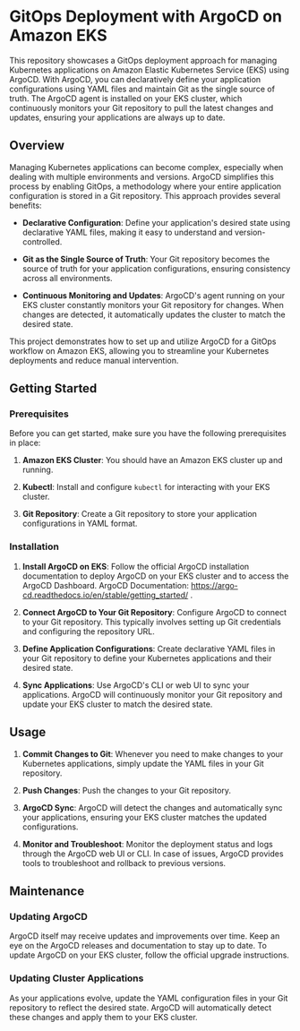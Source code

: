 # GitOps Deployment with ArgoCD on Amazon EKS

This repository showcases a GitOps deployment approach for managing Kubernetes applications on Amazon Elastic Kubernetes Service (EKS) using ArgoCD. With ArgoCD, you can declaratively define your application configurations using YAML files and maintain Git as the single source of truth. The ArgoCD agent is installed on your EKS cluster, which continuously monitors your Git repository to pull the latest changes and updates, ensuring your applications are always up to date.

## Overview

Managing Kubernetes applications can become complex, especially when dealing with multiple environments and versions. ArgoCD simplifies this process by enabling GitOps, a methodology where your entire application configuration is stored in a Git repository. This approach provides several benefits:

- **Declarative Configuration**: Define your application's desired state using declarative YAML files, making it easy to understand and version-controlled.

- **Git as the Single Source of Truth**: Your Git repository becomes the source of truth for your application configurations, ensuring consistency across all environments.

- **Continuous Monitoring and Updates**: ArgoCD's agent running on your EKS cluster constantly monitors your Git repository for changes. When changes are detected, it automatically updates the cluster to match the desired state.

This project demonstrates how to set up and utilize ArgoCD for a GitOps workflow on Amazon EKS, allowing you to streamline your Kubernetes deployments and reduce manual intervention.

## Getting Started

### Prerequisites

Before you can get started, make sure you have the following prerequisites in place:

1. **Amazon EKS Cluster**: You should have an Amazon EKS cluster up and running.

2. **Kubectl**: Install and configure `kubectl` for interacting with your EKS cluster.

3. **Git Repository**: Create a Git repository to store your application configurations in YAML format.

### Installation

1. **Install ArgoCD on EKS**: Follow the official ArgoCD installation documentation to deploy ArgoCD on your EKS cluster and to access the ArgoCD Dashboard.
ArgoCD Documentation: https://argo-cd.readthedocs.io/en/stable/getting_started/ .

2. **Connect ArgoCD to Your Git Repository**: Configure ArgoCD to connect to your Git repository. This typically involves setting up Git credentials and configuring the repository URL.

3. **Define Application Configurations**: Create declarative YAML files in your Git repository to define your Kubernetes applications and their desired state.

4. **Sync Applications**: Use ArgoCD's CLI or web UI to sync your applications. ArgoCD will continuously monitor your Git repository and update your EKS cluster to match the desired state.

## Usage

1. **Commit Changes to Git**: Whenever you need to make changes to your Kubernetes applications, simply update the YAML files in your Git repository.

2. **Push Changes**: Push the changes to your Git repository.

3. **ArgoCD Sync**: ArgoCD will detect the changes and automatically sync your applications, ensuring your EKS cluster matches the updated configurations.

4. **Monitor and Troubleshoot**: Monitor the deployment status and logs through the ArgoCD web UI or CLI. In case of issues, ArgoCD provides tools to troubleshoot and rollback to previous versions.

## Maintenance

### Updating ArgoCD

ArgoCD itself may receive updates and improvements over time. Keep an eye on the ArgoCD releases and documentation to stay up to date. To update ArgoCD on your EKS cluster, follow the official upgrade instructions.

### Updating Cluster Applications

As your applications evolve, update the YAML configuration files in your Git repository to reflect the desired state. ArgoCD will automatically detect these changes and apply them to your EKS cluster.
